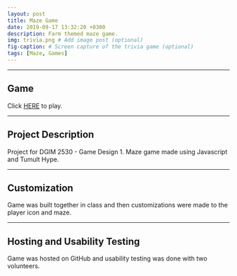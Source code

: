 ```yaml
---
layout: post
title: Maze Game
date: 2019-09-17 13:32:20 +0300
description: Farm themed maze game.   
img: trivia.png # Add image post (optional)
fig-caption: # Screen capture of the trivia game (optional)
tags: [Maze, Games]
---
```

----
## Game
Click <a href = "https://azschokke.github.io/FarmFrenzyMaze" target = "_blank" >HERE</a> to play. 

----

## Project Description
Project for DGIM 2530 - Game Design 1. 
Maze game made using Javascript and Tumult Hype. 

----

## Customization
Game was built together in class and then customizations were made to the player icon and maze. 

----

## Hosting and Usability Testing
Game was hosted on GitHub and usability testing was done with two volunteers. 

